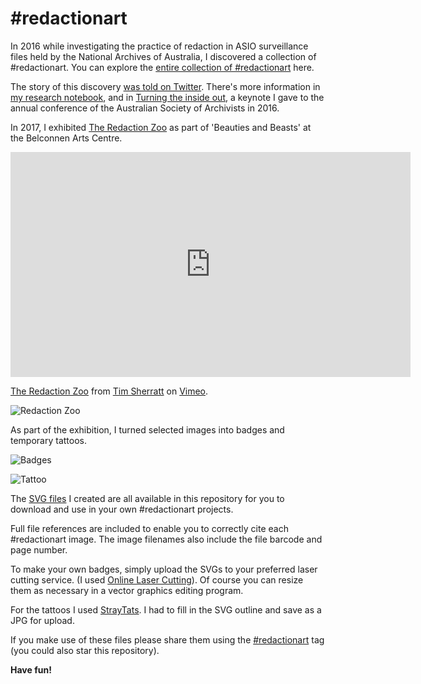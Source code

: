 # #redactionart

In 2016 while investigating the practice of redaction in ASIO surveillance files held by the National Archives of Australia, I discovered a collection of #redactionart. You can explore the [entire collection of #redactionart](https://owebrowse.herokuapp.com/redactions/tags/art/) here.

The story of this discovery [was told on Twitter](https://storify.com/wragge/redaction-art). There's more information in [my research notebook](http://timsherratt.org/research-notebook/projects/immigration-recordkeeping-and-surveillance/), and in [Turning the inside out](https://dx.doi.org/10.6084/m9.figshare.4055013), a keynote I gave to the annual conference of the Australian Society of Archivists in 2016.

In 2017, I exhibited [The Redaction Zoo](https://vimeo.com/wragge/redactionart) as part of 'Beauties and Beasts' at the Belconnen Arts Centre.

<iframe src="https://player.vimeo.com/video/215976633" width="640" height="360" frameborder="0" webkitallowfullscreen mozallowfullscreen allowfullscreen></iframe>
<p><a href="https://vimeo.com/215976633">The Redaction Zoo</a> from <a href="https://vimeo.com/wragge">Tim Sherratt</a> on <a href="https://vimeo.com">Vimeo</a>.</p>

![Redaction Zoo](https://dl.dropbox.com/s/yhmr4bz8fk6xq2m/IMG_0720.jpg)

As part of the exhibition, I turned selected images into badges and temporary tattoos.

![Badges](https://dl.dropbox.com/s/hp1u29a1ejgao37/IMG_0713.jpg)

![Tattoo](https://dl.dropbox.com/s/k7nhwepx8h79vme/IMG_0715.jpg)

The [SVG files](svgs/) I created are all available in this repository for you to download and use in your own #redactionart projects.

Full file references are included to enable you to correctly cite each #redactionart image. The image filenames also include the file barcode and page number.

To make your own badges, simply upload the SVGs to your preferred laser cutting service. (I used [Online Laser Cutting](https://onlinelasercutting.com.au/)). Of course you can resize them as necessary in a vector graphics editing program.

For the tattoos I used [StrayTats](https://www.straytats.com/). I had to fill in the SVG outline and save as a JPG for upload.

If you make use of these files please share them using the [#redactionart](https://twitter.com/search?q=%23redactionart) tag (you could also star this repository).

**Have fun!**
